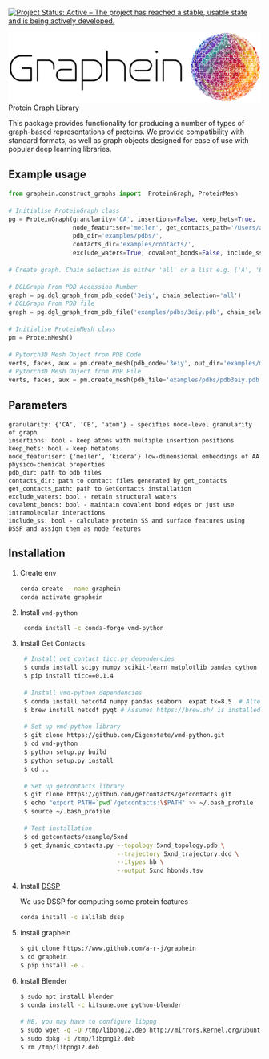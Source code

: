 [![Project Status: Active – The project has reached a stable, usable state and is being actively developed.](https://www.repostatus.org/badges/latest/active.svg)](https://www.repostatus.org/#active)

![banner](imgs/graphein.png)
Protein Graph Library

This package provides functionality for producing a number of types of graph-based representations of proteins. We provide compatibility with standard formats, as well as graph objects designed for ease of use with popular deep learning libraries.

## Example usage
```python
from graphein.construct_graphs import  ProteinGraph, ProteinMesh

# Initialise ProteinGraph class
pg = ProteinGraph(granularity='CA', insertions=False, keep_hets=True,
                  node_featuriser='meiler', get_contacts_path='/Users/arianjamasb/github/getcontacts',
                  pdb_dir='examples/pdbs/',
                  contacts_dir='examples/contacts/',
                  exclude_waters=True, covalent_bonds=False, include_ss=True)

# Create graph. Chain selection is either 'all' or a list e.g. ['A', 'B', 'D'] specifying the polypeptide chains to capture

# DGLGraph From PDB Accession Number
graph = pg.dgl_graph_from_pdb_code('3eiy', chain_selection='all')
# DGLGraph From PDB file
graph = pg.dgl_graph_from_pdb_file('examples/pdbs/3eiy.pdb', chain_selection='all')

# Initialise ProteinMesh class
pm = ProteinMesh()

# Pytorch3D Mesh Object from PDB Code
verts, faces, aux = pm.create_mesh(pdb_code='3eiy', out_dir='examples/meshes/')
# Pytorch3D Mesh Object from PDB File
verts, faces, aux = pm.create_mesh(pdb_file='examples/pdbs/pdb3eiy.pdb')
```

## Parameters
```
granularity: {'CA', 'CB', 'atom'} - specifies node-level granularity of graph
insertions: bool - keep atoms with multiple insertion positions
keep_hets: bool - keep hetatoms
node_featuriser: {'meiler', 'kidera'} low-dimensional embeddings of AA physico-chemical properties
pdb_dir: path to pdb files
contacts_dir: path to contact files generated by get_contacts
get_contacts_path: path to GetContacts installation
exclude_waters: bool - retain structural waters
covalent_bonds: bool - maintain covalent bond edges or just use intramolecular interactions
include_ss: bool - calculate protein SS and surface features using DSSP and assign them as node features
```

## Installation
1. Create env

    ```bash
    conda create --name graphein
    conda activate graphein
    ```
   
2. Install `vmd-python`

   ```bash
    conda install -c conda-forge vmd-python
   ```
  
3. Install Get Contacts
    ```bash
     # Install get_contact_ticc.py dependencies
     $ conda install scipy numpy scikit-learn matplotlib pandas cython seaborn
     $ pip install ticc==0.1.4
      
     # Install vmd-python dependencies
     $ conda install netcdf4 numpy pandas seaborn  expat tk=8.5  # Alternatively use pip
     $ brew install netcdf pyqt # Assumes https://brew.sh/ is installed
    
     # Set up vmd-python library
     $ git clone https://github.com/Eigenstate/vmd-python.git
     $ cd vmd-python
     $ python setup.py build
     $ python setup.py install
     $ cd ..
    
     # Set up getcontacts library
     $ git clone https://github.com/getcontacts/getcontacts.git
     $ echo "export PATH=`pwd`/getcontacts:\$PATH" >> ~/.bash_profile
     $ source ~/.bash_profile
    
     # Test installation
     $ cd getcontacts/example/5xnd
     $ get_dynamic_contacts.py --topology 5xnd_topology.pdb \
                               --trajectory 5xnd_trajectory.dcd \
                               --itypes hb \
                               --output 5xnd_hbonds.tsv
    ```

4. Install [DSSP](https://github.com/cmbi/hssp)

    We use DSSP for computing some protein features
    
    ```bash
    conda install -c salilab dssp
    ```

5. Install graphein

    ```bash
    $ git clone https://www.github.com/a-r-j/graphein
    $ cd graphein
    $ pip install -e .
    ```
   
6. Install Blender

   ```bash
   $ sudo apt install blender
   $ conda install -c kitsune.one python-blender

   # NB, you may have to configure libpng
   $ sudo wget -q -O /tmp/libpng12.deb http://mirrors.kernel.org/ubuntu/pool/main/libp/libpng/libpng12-0_1.2.54-1ubuntu1_amd64.deb
   $ sudo dpkg -i /tmp/libpng12.deb
   $ rm /tmp/libpng12.deb
   ```